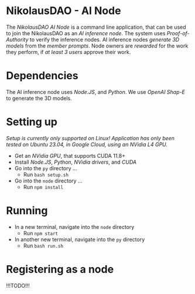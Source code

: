 # NikolausDAO - AI Node

The _NikolausDAO AI Node_ is a command line application, that can be used to join the NikolausDAO as an _AI inference node_. The system uses _Proof-of-Authority_ to verify the inference nodes. AI inference nodes _generate 3D models_ from the _member prompts_. Node owners are _rewarded_ for the work they perform, if _at least 3 users_ approve their work.

# Dependencies

The AI inference node uses _Node.JS_, and _Python_. We use _OpenAI Shap-E_ to generate the 3D models.

# Setting up

_Setup is currently only supported on Linux! Application has only been tested on Ubuntu 23.04, in Google Cloud, using an NVidia L4 GPU._

* Get an _NVidia GPU_, that supports CUDA 11.8+
* Install _Node.JS_, _Python_, _NVidia drivers_, and _CUDA_
* Go into the `py` directory ...
    * Run `bash setup.sh`
* Go into the `node` directory ...
    * Run `npm install`

# Running

* In a new terminal, navigate into the `node` directory
    * Run `npm start`
* In another new terminal, navigate into the `py` directory
    * Run `bash run.sh`

# Registering as a node

!!!TODO!!!

